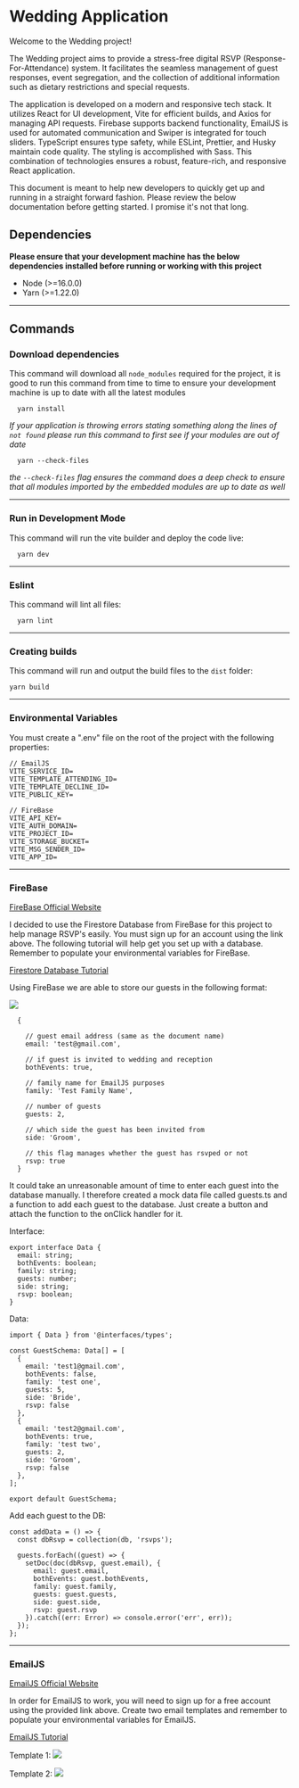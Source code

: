 # Wedding Application

Welcome to the Wedding project!

The Wedding project aims to provide a stress-free digital RSVP (Response-For-Attendance) system. It facilitates the seamless management of guest responses, event segregation, and the collection of additional information such as dietary restrictions and special requests.

The application is developed on a modern and responsive tech stack. It utilizes React for UI development, Vite for efficient builds, and Axios for managing API requests. Firebase supports backend functionality, EmailJS is used for automated communication and Swiper is integrated for touch sliders. TypeScript ensures type safety, while ESLint, Prettier, and Husky maintain code quality. The styling is accomplished with Sass. This combination of technologies ensures a robust, feature-rich, and responsive React application.

This document is meant to help new developers to quickly get up and running in a straight forward fashion. Please review the below documentation before getting started. I promise it's not that long.

## Dependencies

**Please ensure that your development machine has the below dependencies installed before running or working with this project**

- Node (>=16.0.0)
- Yarn (>=1.22.0)

---

## Commands

### Download dependencies

This command will download all `node_modules` required for the project, it is good to run this command from time to time to ensure your development machine is up to date with all the latest modules

```
  yarn install
```

_If your application is throwing errors stating something along the lines of `not found` please run this command to first see if your modules are out of date_

```
  yarn --check-files
```

_the `--check-files` flag ensures the command does a deep check to ensure that all modules imported by the embedded modules are up to date as well_

---

### Run in Development Mode

This command will run the vite builder and deploy the code live:

```
  yarn dev
```

---

### Eslint

This command will lint all files:

```
  yarn lint
```

---

### Creating builds

This command will run and output the build files to the `dist` folder:

```
yarn build
```

---

### Environmental Variables

You must create a ".env" file on the root of the project with the following properties:

```
// EmailJS
VITE_SERVICE_ID=
VITE_TEMPLATE_ATTENDING_ID=
VITE_TEMPLATE_DECLINE_ID=
VITE_PUBLIC_KEY=

// FireBase
VITE_API_KEY=
VITE_AUTH_DOMAIN=
VITE_PROJECT_ID=
VITE_STORAGE_BUCKET=
VITE_MSG_SENDER_ID=
VITE_APP_ID=
```

---

### FireBase

[FireBase Official Website](https://firebase.google.com/)

I decided to use the Firestore Database from FireBase for this project to help manage RSVP's easily. You must sign up for an account using the link above. The following tutorial will help get you set up with a database. Remember to populate your environmental variables for FireBase.

[Firestore Database Tutorial](https://www.youtube.com/watch?v=F7t-n5c7JsE&t=2233s)

Using FireBase we are able to store our guests in the following format:

![](src/assets/images/readme/FireBase.PNG)

```
  {

    // guest email address (same as the document name)
    email: 'test@gmail.com',

    // if guest is invited to wedding and reception
    bothEvents: true,

    // family name for EmailJS purposes
    family: 'Test Family Name',

    // number of guests
    guests: 2,

    // which side the guest has been invited from
    side: 'Groom',

    // this flag manages whether the guest has rsvped or not
    rsvp: true
  }
```

It could take an unreasonable amount of time to enter each guest into the database manually. I therefore created a mock data file called guests.ts and a function to add each guest to the database. Just create a button and attach the function to the onClick handler for it.

Interface:

```
export interface Data {
  email: string;
  bothEvents: boolean;
  family: string;
  guests: number;
  side: string;
  rsvp: boolean;
}
```

Data:

```
import { Data } from '@interfaces/types';

const GuestSchema: Data[] = [
  {
    email: 'test1@gmail.com',
    bothEvents: false,
    family: 'test one',
    guests: 5,
    side: 'Bride',
    rsvp: false
  },
  {
    email: 'test2@gmail.com',
    bothEvents: true,
    family: 'test two',
    guests: 2,
    side: 'Groom',
    rsvp: false
  },
];

export default GuestSchema;
```

Add each guest to the DB:

```
const addData = () => {
  const dbRsvp = collection(db, 'rsvps');

  guests.forEach((guest) => {
    setDoc(doc(dbRsvp, guest.email), {
      email: guest.email,
      bothEvents: guest.bothEvents,
      family: guest.family,
      guests: guest.guests,
      side: guest.side,
      rsvp: guest.rsvp
    }).catch((err: Error) => console.error('err', err));
  });
};
```

---

### EmailJS

[EmailJS Official Website](https://www.emailjs.com/)

In order for EmailJS to work, you will need to sign up for a free account using the provided link above. Create two email templates and remember to populate your environmental variables for EmailJS.

[EmailJS Tutorial](https://www.youtube.com/watch?v=wWiTouBHibs)

Template 1:
![](src/assets/images/readme/Template1.PNG)

Template 2:
![](src/assets/images/readme/Template2.PNG)
